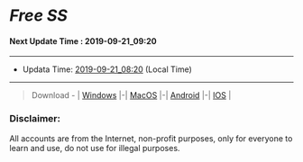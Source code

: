 
# *Free SS*

#### Next Update Time : 2019-09-21_09:20

---
* Updata Time: [2019-09-21_08:20](https://github.com/Geek-007/free-SS/blob/master/2019-09-21_08:20_FreeSS.txt) (Local Time)
---

> Download - | [Windows](https://github.com/shadowsocks/shadowsocks-windows/releases) |-| [MacOS](https://github.com/shadowsocks/shadowsocks-iOS/releases) |-| [Android](https://github.com/shadowsocks/shadowsocks-android/releases) |-| [IOS](https://itunes.apple.com/us/) |

### Disclaimer:
All accounts are from the Internet, non-profit purposes, only for everyone to learn and use, do not use for illegal purposes.
<br>
